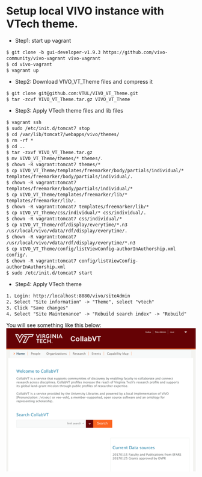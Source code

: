 # Setup local VIVO instance with VTech theme.
* Step1: start up vagrant
```
$ git clone -b gui-developer-v1.9.3 https://github.com/vivo-community/vivo-vagrant vivo-vagrant   
$ cd vivo-vagrant
$ vagrant up
```
* Step2: Download VIVO_VT_Theme files and compress it
```
$ git clone git@github.com:VTUL/VIVO_VT_Theme.git
$ tar -zcvf VIVO_VT_Theme.tar.gz VIVO_VT_Theme
```
* Step3: Apply VTech theme files and lib files
```
$ vagrant ssh
$ sudo /etc/init.d/tomcat7 stop
$ cd /var/lib/tomcat7/webapps/vivo/themes/
$ rm -rf *
$ cd ..
$ tar -zxvf VIVO_VT_Theme.tar.gz
$ mv VIVO_VT_Theme/themes/* themes/.
$ chown -R vagrant:tomcat7 themes/* 
$ cp VIVO_VT_Theme/templates/freemarker/body/partials/individual/* templates/freemarker/body/partials/individual/.
$ chown -R vagrant:tomcat7 templates/freemarker/body/partials/individual/*
$ cp VIVO_VT_Theme/templates/freemarker/lib/* templates/freemarker/lib/.
$ chown -R vagrant:tomcat7 templates/freemarker/lib/*
$ cp VIVO_VT_Theme/css/individual/* css/individual/.
$ chown -R vagrant:tomcat7 css/individual/*
$ cp VIVO_VT_Theme/rdf/display/everytime/*.n3 /usr/local/vivo/vdata/rdf/display/everytime/.
$ chown -R vagrant:tomcat7 /usr/local/vivo/vdata/rdf/display/everytime/*.n3
$ cp VIVO_VT_Theme/config/listViewConfig-authorInAuthorship.xml config/.
$ chown -R vagrant:tomcat7 config/listViewConfig-authorInAuthorship.xml
$ sudo /etc/init.d/tomcat7 start
```
* Step4: Apply VTech theme
```
1. Login: http://localhost:8080/vivo/siteAdmin
2. Select "Site information" -> "Theme", select "vtech"
3. Click "Save changes"
4. Select "Site Maintenance" -> "Rebuild search index" -> "Rebuild"
```

You will see something like this below:
![VTech VIVO](vivo_home.png)

